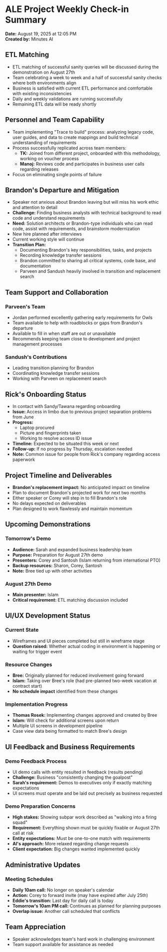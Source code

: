 # ALE Project Weekly Check-in Summary
**Date:** August 19, 2025 at 12:05 PM  
**Created by:** Minutes AI

## ETL Matching
- ETL matching of successful sanity queries will be discussed during the demonstration on August 27th
- Team celebrating a week to week and a half of successful sanity checks where both environments align
- Business is satisfied with current ETL performance and comfortable with existing inconsistencies
- Daily and weekly validations are running successfully
- Remaining ETL data will be ready shortly

## Personnel and Team Capability
- Team implementing "Trace to build" process: analyzing legacy code, user guides, and data to create mappings and build technical understanding of requirements
- Process successfully replicated across team members:
  - **TK:** Joined from different project, onboarded with this methodology, working on voucher process
  - **Manoj:** Reviews code and participates in business user calls regarding releases
- Focus on eliminating single points of failure

## Brandon's Departure and Mitigation
- Speaker not anxious about Brandon leaving but will miss his work ethic and attention to detail
- **Challenge:** Finding business analysts with technical background to read code and understand requirements
- **Need:** Solution architects or Brandon-type individuals who can read code, assist with requirements, and brainstorm modernization
- New hire planned after interviews
- Current working style will continue
- **Transition Plan:**
  - Documenting Brandon's key responsibilities, tasks, and projects
  - Recording knowledge transfer sessions
  - Brandon committed to sharing all critical systems, code base, and documentation
  - Parveen and Sandush heavily involved in transition and replacement search

## Team Support and Collaboration
### Parveen's Team
- Jordan performed excellently gathering early requirements for Owls
- Team available to help with roadblocks or gaps from Brandon's departure
- Available to fill in when staff are out or unavailable
- Recommends keeping team close to development and project management processes

### Sandush's Contributions
- Leading transition planning for Brandon
- Coordinating knowledge transfer sessions
- Working with Parveen on replacement search

## Rick's Onboarding Status
- In contact with Sandy/Tawana regarding onboarding
- **Issue:** Access in limbo due to previous project separation problems from June
- **Progress:** 
  - Laptop procured
  - Picture and fingerprints taken
  - Working to resolve access ID issue
- **Timeline:** Expected to be situated this week or next
- **Follow-up:** If no progress by Thursday, escalation needed
- **Note:** Common issue for people from Rick's company regarding access paperwork

## Project Timeline and Deliverables
- **Brandon's replacement impact:** No anticipated impact on timeline
- Plan to document Brandon's projected work for next two months
- Either speaker or Corey will step in to fill Brandon's role
- No delays expected on deliverables
- Plan designed to work flawlessly and maintain momentum

## Upcoming Demonstrations
### Tomorrow's Demo
- **Audience:** Sarah and expanded business leadership team
- **Purpose:** Preparation for August 27th demo
- **Presenters:** Corey and Santosh (Islam returning from international PTO)
- **Backup resources:** Sharon, Corey, Santosh
- **Note:** Bree tied up with other activities

### August 27th Demo
- **Main presenter:** Islam
- **Critical requirement:** ETL matching discussion included

## UI/UX Development Status
### Current State
- Wireframes and UI pieces completed but still in wireframe stage
- **Question raised:** Whether actual coding in environment is happening or waiting for trigger event

### Resource Changes
- **Bree:** Originally planned for reduced involvement going forward
- **Islam:** Taking over Bree's role (had pre-planned two-week vacation at contract start)
- **No schedule impact** identified from these changes

### Implementation Progress
- **Thomas Rosek:** Implementing changes approved and created by Bree
- **Islam:** Will check for additional screens upon return
- Multiple UI screens in development pipeline
- Case view data being formatted to match Bree's design

## UI Feedback and Business Requirements
### Demo Feedback Process
- UI demo calls with entity resulted in feedback (results pending)
- **Challenge:** Business "consistently changing the goalpost"
- **Sarah's requirement:** Demos to executives only if exactly matching expectations
- UI screens must operate and be laid out precisely as business requested

### Demo Preparation Concerns
- **High stakes:** Showing subpar work described as "walking into a firing squad"
- **Requirement:** Everything shown must be quickly fixable or August 27th call at risk
- **Entity expectations:** Must be one-to-one match with requirements
- **Al's approach:** More relaxed regarding change requests
- **Client expectation:** Big changes wanted implemented quickly

## Administrative Updates
### Meeting Schedules
- **Daily 10am call:** No longer on speaker's calendar
- **Action:** Corey to forward invite (may have expired after July 25th)
- **Eddie's transition:** Last day for daily call is today
- **Tomorrow's 10am PM call:** Continues as planned for planning purposes
- **Overlap issue:** Another call scheduled that conflicts

## Team Appreciation
- Speaker acknowledges team's hard work in challenging environment
- Team support available for assistance as needed
